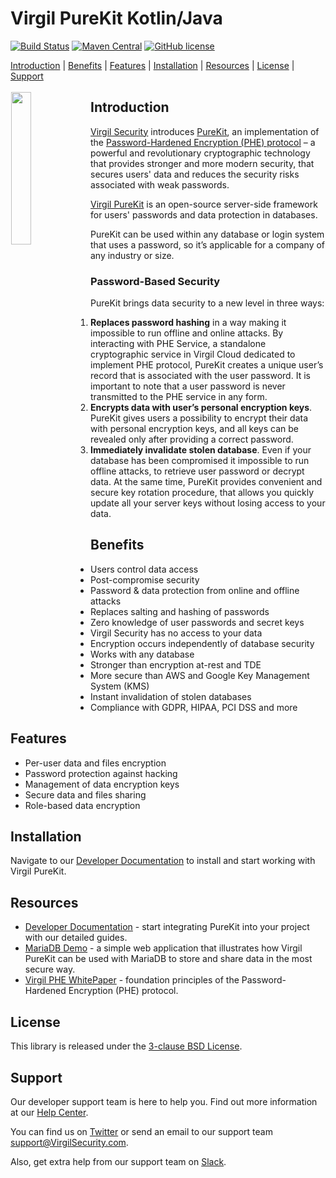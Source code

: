 # Virgil PureKit Kotlin/Java

[![Build Status](https://travis-ci.com/VirgilSecurity/virgil-purekit-kotlin.svg?branch=master)](https://travis-ci.com/VirgilSecurity/virgil-purekit-kotlin)
[![Maven Central](https://maven-badges.herokuapp.com/maven-central/com.virgilsecurity/purekit/badge.svg)](https://maven-badges.herokuapp.com/maven-central/com.virgilsecurity/purekit)
[![GitHub license](https://img.shields.io/badge/license-BSD%203--Clause-blue.svg)](https://github.com/VirgilSecurity/virgil/blob/master/LICENSE)

[Introduction](#introduction) | [Benefits](#benefits) | [Features](#features) |  [Installation](#installation) | [Resources](#resources) | [License](#license) | [Support](#support)

<img src="https://cdn.virgilsecurity.com/assets/images/github/logos/purekit/PureKit.png" width="25%" align="left" hspace="1" vspace="3">

## Introduction
</a>[Virgil Security](https://virgilsecurity.com) introduces [PureKit](https://developer.virgilsecurity.com/docs/purekit/), an implementation of the [Password-Hardened Encryption (PHE) protocol](https://virgilsecurity.com/wp-content/uploads/2018/11/PHE-Whitepaper-2018.pdf) – a powerful and revolutionary cryptographic technology that provides stronger and more modern security, that secures users' data and reduces the security risks associated with weak passwords.

[Virgil PureKit](https://developer.virgilsecurity.com/docs/purekit/) is an open-source server-side framework for users' passwords and data protection in databases.

PureKit can be used within any database or login system that uses a password, so it’s applicable for a company of any industry or size.

### Password-Based Security

PureKit brings data security to a new level in three ways:
1. **Replaces password hashing** in a way making it impossible to run offline and online attacks. By interacting with PHE Service, a standalone cryptographic service in Virgil Cloud dedicated to implement  PHE protocol, PureKit creates a unique user’s record that is associated with the user password. It is important to note that a user password is never transmitted to the PHE service in any form.
2. **Encrypts data with user’s personal encryption keys**. PureKit gives users a possibility to encrypt their data with personal encryption keys, and all keys can be revealed only after providing a correct password.
3. **Immediately invalidate stolen database**. Even if your database has been compromised it impossible to run offline attacks, to retrieve user password or decrypt data. At the same time, PureKit provides convenient and secure key rotation procedure, that allows you quickly update all your server keys without losing access to your data.

## Benefits

- Users control data access
- Post-compromise security
- Password & data protection from online and offline attacks
- Replaces salting and hashing of passwords
- Zero knowledge of user passwords and secret keys
- Virgil Security has no access to your data
- Encryption occurs independently of database security
- Works with any database
- Stronger than encryption at-rest and TDE
- More secure than AWS and Google Key Management System (KMS)
- Instant invalidation of stolen databases
- Compliance with GDPR, HIPAA, PCI DSS and more

## Features

- Per-user data and files encryption
- Password protection against hacking
- Management of data encryption keys 
- Secure data and files sharing
- Role-based data encryption

## Installation

Navigate to our [Developer Documentation](https://developer.virgilsecurity.com/docs/purekit) to install and start working with Virgil PureKit.

## Resources
- [Developer Documentation](https://developer.virgilsecurity.com/docs/purekit) - start integrating PureKit into your project with our detailed guides.
- [MariaDB Demo](https://github.com/VirgilSecurity/virgil-mariadb-demo) - a simple web application that illustrates how Virgil PureKit can be used with MariaDB to store and share data in the most secure way.
- [Virgil PHE WhitePaper](https://virgilsecurity.com/wp-content/uploads/2018/11/PHE-Whitepaper-2018.pdf) - foundation principles of the Password-Hardened Encryption (PHE) protocol.


## License
This library is released under the [3-clause BSD License](LICENSE).

## Support
Our developer support team is here to help you. Find out more information at our [Help Center](https://help.virgilsecurity.com/).

You can find us on [Twitter](https://twitter.com/VirgilSecurity) or send an email to our support team support@VirgilSecurity.com.

Also, get extra help from our support team on [Slack](https://virgilsecurity.com/join-community).
